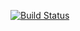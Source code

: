 [![Build Status](https://travis-ci.org/wangj90/WebServiceTest.svg?branch=master)](https://travis-ci.org/wangj90/WebServiceTest)